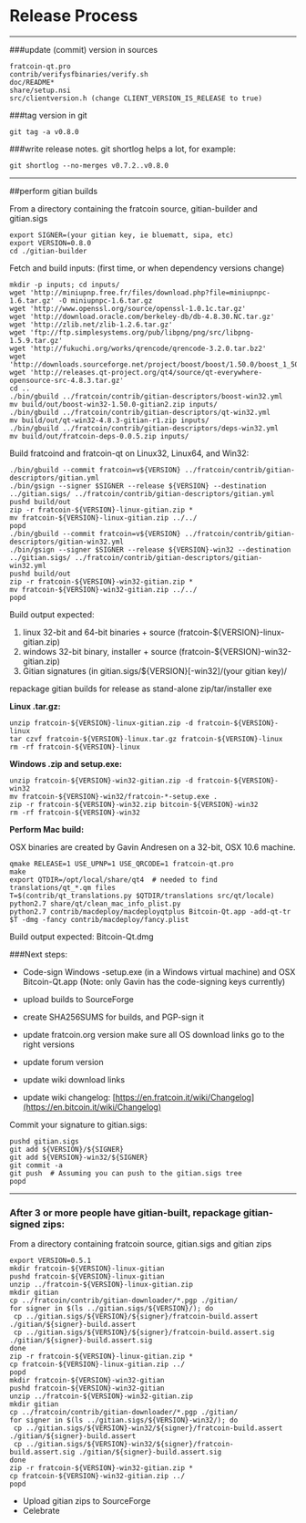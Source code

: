 Release Process
====================

* * *

###update (commit) version in sources


	fratcoin-qt.pro
	contrib/verifysfbinaries/verify.sh
	doc/README*
	share/setup.nsi
	src/clientversion.h (change CLIENT_VERSION_IS_RELEASE to true)

###tag version in git

	git tag -a v0.8.0

###write release notes. git shortlog helps a lot, for example:

	git shortlog --no-merges v0.7.2..v0.8.0

* * *

##perform gitian builds

 From a directory containing the fratcoin source, gitian-builder and gitian.sigs
  
	export SIGNER=(your gitian key, ie bluematt, sipa, etc)
	export VERSION=0.8.0
	cd ./gitian-builder

 Fetch and build inputs: (first time, or when dependency versions change)

	mkdir -p inputs; cd inputs/
	wget 'http://miniupnp.free.fr/files/download.php?file=miniupnpc-1.6.tar.gz' -O miniupnpc-1.6.tar.gz
	wget 'http://www.openssl.org/source/openssl-1.0.1c.tar.gz'
	wget 'http://download.oracle.com/berkeley-db/db-4.8.30.NC.tar.gz'
	wget 'http://zlib.net/zlib-1.2.6.tar.gz'
	wget 'ftp://ftp.simplesystems.org/pub/libpng/png/src/libpng-1.5.9.tar.gz'
	wget 'http://fukuchi.org/works/qrencode/qrencode-3.2.0.tar.bz2'
	wget 'http://downloads.sourceforge.net/project/boost/boost/1.50.0/boost_1_50_0.tar.bz2'
	wget 'http://releases.qt-project.org/qt4/source/qt-everywhere-opensource-src-4.8.3.tar.gz'
	cd ..
	./bin/gbuild ../fratcoin/contrib/gitian-descriptors/boost-win32.yml
	mv build/out/boost-win32-1.50.0-gitian2.zip inputs/
	./bin/gbuild ../fratcoin/contrib/gitian-descriptors/qt-win32.yml
	mv build/out/qt-win32-4.8.3-gitian-r1.zip inputs/
	./bin/gbuild ../fratcoin/contrib/gitian-descriptors/deps-win32.yml
	mv build/out/fratcoin-deps-0.0.5.zip inputs/

 Build fratcoind and fratcoin-qt on Linux32, Linux64, and Win32:
  
	./bin/gbuild --commit fratcoin=v${VERSION} ../fratcoin/contrib/gitian-descriptors/gitian.yml
	./bin/gsign --signer $SIGNER --release ${VERSION} --destination ../gitian.sigs/ ../fratcoin/contrib/gitian-descriptors/gitian.yml
	pushd build/out
	zip -r fratcoin-${VERSION}-linux-gitian.zip *
	mv fratcoin-${VERSION}-linux-gitian.zip ../../
	popd
	./bin/gbuild --commit fratcoin=v${VERSION} ../fratcoin/contrib/gitian-descriptors/gitian-win32.yml
	./bin/gsign --signer $SIGNER --release ${VERSION}-win32 --destination ../gitian.sigs/ ../fratcoin/contrib/gitian-descriptors/gitian-win32.yml
	pushd build/out
	zip -r fratcoin-${VERSION}-win32-gitian.zip *
	mv fratcoin-${VERSION}-win32-gitian.zip ../../
	popd

  Build output expected:

  1. linux 32-bit and 64-bit binaries + source (fratcoin-${VERSION}-linux-gitian.zip)
  2. windows 32-bit binary, installer + source (fratcoin-${VERSION}-win32-gitian.zip)
  3. Gitian signatures (in gitian.sigs/${VERSION}[-win32]/(your gitian key)/

repackage gitian builds for release as stand-alone zip/tar/installer exe

**Linux .tar.gz:**

	unzip fratcoin-${VERSION}-linux-gitian.zip -d fratcoin-${VERSION}-linux
	tar czvf fratcoin-${VERSION}-linux.tar.gz fratcoin-${VERSION}-linux
	rm -rf fratcoin-${VERSION}-linux

**Windows .zip and setup.exe:**

	unzip fratcoin-${VERSION}-win32-gitian.zip -d fratcoin-${VERSION}-win32
	mv fratcoin-${VERSION}-win32/fratcoin-*-setup.exe .
	zip -r fratcoin-${VERSION}-win32.zip bitcoin-${VERSION}-win32
	rm -rf fratcoin-${VERSION}-win32

**Perform Mac build:**

  OSX binaries are created by Gavin Andresen on a 32-bit, OSX 10.6 machine.

	qmake RELEASE=1 USE_UPNP=1 USE_QRCODE=1 fratcoin-qt.pro
	make
	export QTDIR=/opt/local/share/qt4  # needed to find translations/qt_*.qm files
	T=$(contrib/qt_translations.py $QTDIR/translations src/qt/locale)
	python2.7 share/qt/clean_mac_info_plist.py
	python2.7 contrib/macdeploy/macdeployqtplus Bitcoin-Qt.app -add-qt-tr $T -dmg -fancy contrib/macdeploy/fancy.plist

 Build output expected: Bitcoin-Qt.dmg

###Next steps:

* Code-sign Windows -setup.exe (in a Windows virtual machine) and
  OSX Bitcoin-Qt.app (Note: only Gavin has the code-signing keys currently)

* upload builds to SourceForge

* create SHA256SUMS for builds, and PGP-sign it

* update fratcoin.org version
  make sure all OS download links go to the right versions

* update forum version

* update wiki download links

* update wiki changelog: [https://en.fratcoin.it/wiki/Changelog](https://en.bitcoin.it/wiki/Changelog)

Commit your signature to gitian.sigs:

	pushd gitian.sigs
	git add ${VERSION}/${SIGNER}
	git add ${VERSION}-win32/${SIGNER}
	git commit -a
	git push  # Assuming you can push to the gitian.sigs tree
	popd

-------------------------------------------------------------------------

### After 3 or more people have gitian-built, repackage gitian-signed zips:

From a directory containing fratcoin source, gitian.sigs and gitian zips

	export VERSION=0.5.1
	mkdir fratcoin-${VERSION}-linux-gitian
	pushd fratcoin-${VERSION}-linux-gitian
	unzip ../fratcoin-${VERSION}-linux-gitian.zip
	mkdir gitian
	cp ../fratcoin/contrib/gitian-downloader/*.pgp ./gitian/
	for signer in $(ls ../gitian.sigs/${VERSION}/); do
	 cp ../gitian.sigs/${VERSION}/${signer}/fratcoin-build.assert ./gitian/${signer}-build.assert
	 cp ../gitian.sigs/${VERSION}/${signer}/fratcoin-build.assert.sig ./gitian/${signer}-build.assert.sig
	done
	zip -r fratcoin-${VERSION}-linux-gitian.zip *
	cp fratcoin-${VERSION}-linux-gitian.zip ../
	popd
	mkdir fratcoin-${VERSION}-win32-gitian
	pushd fratcoin-${VERSION}-win32-gitian
	unzip ../fratcoin-${VERSION}-win32-gitian.zip
	mkdir gitian
	cp ../fratcoin/contrib/gitian-downloader/*.pgp ./gitian/
	for signer in $(ls ../gitian.sigs/${VERSION}-win32/); do
	 cp ../gitian.sigs/${VERSION}-win32/${signer}/fratcoin-build.assert ./gitian/${signer}-build.assert
	 cp ../gitian.sigs/${VERSION}-win32/${signer}/fratcoin-build.assert.sig ./gitian/${signer}-build.assert.sig
	done
	zip -r fratcoin-${VERSION}-win32-gitian.zip *
	cp fratcoin-${VERSION}-win32-gitian.zip ../
	popd

- Upload gitian zips to SourceForge
- Celebrate 
